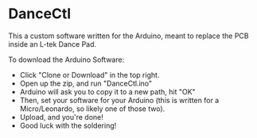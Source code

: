 # DanceCtl
This a custom software written for the Arduino, meant to replace the PCB inside an L-tek Dance Pad.

To download the Arduino Software:
 - Click "Clone or Download" in the top right.
 - Open up the zip, and run "DanceCtl.ino"
 - Arduino will ask you to copy it to a new path, hit "OK"
 - Then, set your software for your Arduino (this is written for a Micro/Leonardo, so likely one of those two).
 - Upload, and you're done!
 - Good luck with the soldering!
